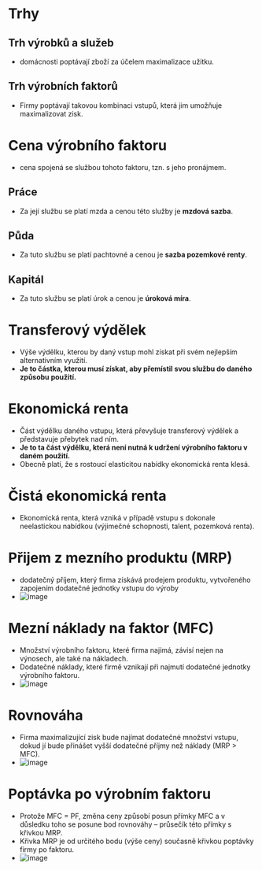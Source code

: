 # Trhy
## Trh výrobků a služeb
* domácnosti poptávají zboží za účelem maximalizace užitku.
## Trh výrobních faktorů 
* Firmy poptávají takovou kombinaci vstupů, která jim umožňuje maximalizovat zisk.
# Cena výrobního faktoru
* cena spojená se službou tohoto faktoru, tzn. s jeho pronájmem.
## Práce 
* Za její službu se platí mzda a cenou této služby je **mzdová sazba**.
## Půda 
* Za tuto službu se platí pachtovné a cenou je **sazba pozemkové renty**.
## Kapitál 
* Za tuto službu se platí úrok a cenou je **úroková míra**.

# Transferový výdělek 
* Výše výdělku, kterou by daný vstup mohl získat při svém nejlepším alternativním využití. 
* **Je to částka, kterou musí získat, aby přemístil svou službu do daného způsobu použití.**
# Ekonomická renta 
* Část výdělku daného vstupu, která převyšuje transferový výdělek a představuje přebytek nad ním. 
* **Je to ta část výdělku, která není nutná k udržení výrobního faktoru v daném použití.**
* Obecně platí, že s rostoucí elasticitou nabídky ekonomická renta klesá.
# Čistá ekonomická renta 
* Ekonomická renta, která vzniká v případě vstupu s dokonale neelastickou nabídkou (výjimečné schopnosti, talent, pozemková renta).
# Přijem z mezního produktu (MRP)
* dodatečný příjem, který firma získává prodejem produktu, vytvořeného zapojením dodatečné jednotky vstupu do výroby
* ![image](https://user-images.githubusercontent.com/56109982/144741024-18770e7b-b69d-4c0f-b560-2ff3a9086243.png)
# Mezní náklady na faktor (MFC)
* Množství výrobního faktoru, které firma najímá, závisí nejen na výnosech, ale také na nákladech.
* Dodatečné náklady, které firmě vznikají při najmutí dodatečné jednotky výrobního faktoru.
* ![image](https://user-images.githubusercontent.com/56109982/144741121-7d5adeba-7da5-41a4-a612-1f7dc2bc113c.png)
# Rovnováha
* Firma maximalizující zisk bude najímat dodatečné množství vstupu, dokud jí bude přinášet vyšší dodatečné příjmy než náklady (MRP > MFC).
* ![image](https://user-images.githubusercontent.com/56109982/144741156-d0c21f07-a764-47b9-9324-ae6d4e395d5b.png)
# Poptávka po výrobním faktoru
* Protože MFC = PF, změna ceny způsobí posun přímky MFC   a v důsledku toho se posune bod rovnováhy – průsečík této přímky s křivkou MRP.
* Křivka MRP je od určitého bodu (výše ceny) současně křivkou poptávky firmy po faktoru.
* ![image](https://user-images.githubusercontent.com/56109982/144741255-f01a1d87-7430-4554-a009-46a34b21f533.png)


